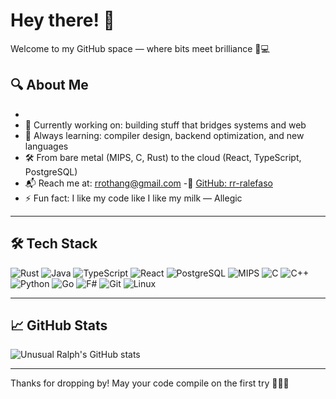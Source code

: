 # Hey there! 👋 
Welcome to my GitHub space — where bits meet brilliance 🧠💻

## 🔍 About Me
-
- 🔧 Currently working on: building stuff that bridges systems and web
- 🌱 Always learning: compiler design, backend optimization, and new languages
- 🛠️ From bare metal (MIPS, C, Rust) to the cloud (React, TypeScript, PostgreSQL)
- 📬 Reach me at: rrothang@gmail.com
-🐙 [GitHub: rr-ralefaso](https://github.com/rr-ralefaso)
- ⚡ Fun fact: I like my code like I like my milk — Allegic

---

## 🛠️ Tech Stack

![Rust](https://img.shields.io/badge/-Rust-000000?logo=rust&logoColor=white)
![Java](https://img.shields.io/badge/-Java-007396?logo=java&logoColor=white)
![TypeScript](https://img.shields.io/badge/-TypeScript-3178C6?logo=typescript&logoColor=white)
![React](https://img.shields.io/badge/-React-61DAFB?logo=react&logoColor=000)
![PostgreSQL](https://img.shields.io/badge/-PostgreSQL-336791?logo=postgresql&logoColor=white)
![MIPS](https://img.shields.io/badge/-MIPS-00599C?logoColor=white&labelColor=gray)
![C](https://img.shields.io/badge/-C-A8B9CC?logo=c&logoColor=000)
![C++](https://img.shields.io/badge/-C++-00599C?logo=c%2b%2b&logoColor=white)
![Python](https://img.shields.io/badge/-Python-3776AB?logo=python&logoColor=white)
![Go](https://img.shields.io/badge/-Go-00ADD8?logo=go&logoColor=white)
![F#](https://img.shields.io/badge/-F%23-378BBA?logo=fsharp&logoColor=white)
![Git](https://img.shields.io/badge/-Git-F05032?logo=git&logoColor=white)
![Linux](https://img.shields.io/badge/-Linux-FCC624?logo=linux&logoColor=000)

---

## 📈 GitHub Stats

![Unusual Ralph's GitHub stats](https://github-readme-stats.vercel.app/api?username=unusualralph&show_icons=true&theme=tokyonight)


---

Thanks for dropping by! May your code compile on the first try 🧙‍♂️✨
